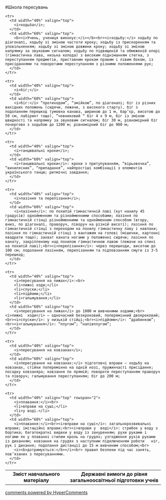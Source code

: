 <div id="hypercomments_widget" class="js-hypercomments-widget invisible"></div>

#Школа пересувань

<table>
  <body>
    <tr>
      <td width="40%" align="center">
        <b>Зміст навчального матеріалу</b>
      </td>
      <td width="60%" align="center" valign="top">
        <b>Державні вимоги до рівня загальноосвітньої підготовки учнів</b>
      </td>
    </tr>

    <tr>
      <td width="40%" valign="top">
        <i>ходьба</i>;
      </td>
      <td width="60%" valign="top">
        <b><i>Учень, учениця виконує:</i></b><br><i>ходьбу:</i> ходьбу по діагоналі, ходьбу зі зміною частоти кроку; ходьбу із прискоренням та уповільненням; ходьбу зі зміною довжини кроку; ходьбу зі зміною напрямку за звуковим сигналом; ходьбу по підвищеній та обмеженій опорі (гімнастична лава, низька колода) з високим підніманням стегна, з переступанням предметів, приставним кроком правим і лівим боком, із присіданнями та поворотами переступанням з різними положеннями рук;
      </td>
    </tr>

    <tr>
      <td width="40%" valign="top">
        <i>біг;</i>
      </td>
      <td width="60%" valign="top">
        <i>біг:</i> “протиходом”, “змійкою”, по діагоналі; біг із різних вихідних положень (сидячи, лежачи, з високого старту), біг з подоланням перешкод (умовна канава, шириною до 1 м, бар’єр, висотою до 50 см, лабіринт тощо), “човниковий “ біг 4 х 9 м, біг із зміною швидкості та напрямку за звуковим сигналом; біг 30 м, рівномірний біг  почергово з ходьбою до 1200 м; рівномірний біг до 900 м;
      </td>
    </tr>

    <tr>
      <td width="40%" valign="top">
        <i>танцювальні кроки</i>;
      </td>
      <td width="60%" valign="top">
        <i>танцювальні кроки</i>: кроки з притупуванням, “вірьовочка”, “вихилясник”, “припадання”, найпростіші комбінації з елементів українського танцю; ритмічні завдання;
      </td>
    </tr>

    <tr>
      <td width="40%" valign="top">
        <i>лазіння та перелізання</i>;
      </td>
      <td width="60%" valign="top">
        <i>лазіння</i>: по похилій гімнастичній лаві (кут нахилу 45 градусів) однойменним та різнойменними способами; лазіння по гімнастичній стінці різнойменними та однойменним способом (вгору,  вниз, по діагоналі, праворуч, ліворуч на різній висоті); лазіння по гімнастичній стінці з переходом на похилу гімнастичну лаву і навпаки; лазіння по гімнастичній стінці з вантажем на голові (мішечки, картонні квадрати тощо); захват каната ногами у положенні сидячи; лазіння по канату, закріпленому над похилою гімнастичною лавою (лежачи на спині на похилій лаві);<br><i>перелізання</i>: через перешкоди, висотою до 100 см; подолання лазінням, перелізанням та підповзанням смуги із 3-5 перешкод;
      </td>
    </tr>

    <tr>
      <td width="40%" valign="top">
        <i>пересування на лижах</i>:<br>
        <li>лижні ходи;</li>
        <li>спуски;</li>
        <li>підйоми;</li>
        <li>гальмування;</li>
      </td>
      <td width="60%" valign="top">
        <i>пересування на лижах</i> до 1000 м вивченими ходами;<br><i>лижні  ходи</i> – одночасний безкроковий, поперемінний двокроковий;<br><i>спуски</i>: у низькій стійці;<br><i>підйоми</i>: “драбинкою”;<br><i>гальмування</i>: “плугом”; “напівплугом”;
      </td>
    </tr>

    <tr>
      <td width="40%" valign="top">
        <i>пересування на ковзанах</i>;
      </td>
      <td width="60%" valign="top">
        <i>пересування на ковзанах:</i> підготовчі вправи – ходьбу на ковзанах, стійки поперемінно на одній нозі, пружинчасті присідання; посадку ковзаняра; ковзання по прямій; повороти переступанням праворуч та ліворуч; гальмування переступанням; біг до 200 м;
      </td>
    </tr>

    <tr>
      <td width="40%" valign="top" rowspan="2">
        <i>плавання:</i><br>
        <li>вправи на суші;</li>
        <li>у воді.</li>
      </td>
      <td width="60%" valign="top">
        <i>плавання:</i><br><i>вправи на суші</i>: загальнорозвивальні вправи; імітаційні вправи;<br><i>вправи у  воді</i>: стрибок у воду з бортика; багатократні видихи у воду із зануренням; рухи руками і ногами як у плаванні стилем кроль на грудях; узгодження рухів руками із диханням; ковзання на грудях з наступним підключенням роботи   ніг, рук і дихання; подолання дистанції до 15 м вивченим способом;<br>
        <i><b>дотримується:</b></i><br> правил безпеки під час занять, пов’язаних з пересуваннями.
      </td>
    </tr>
  </body>
</table>

<div class="js-hypercomments-container">
    <a href="http://hypercomments.com" class="hc-link" title="comments widget">comments powered by HyperComments</a>
</div>